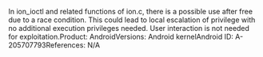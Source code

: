 In ion_ioctl and related functions of ion.c, there is a possible use after free due to a race condition. This could lead to local escalation of privilege with no additional execution privileges needed. User interaction is not needed for exploitation.Product: AndroidVersions: Android kernelAndroid ID: A-205707793References: N/A